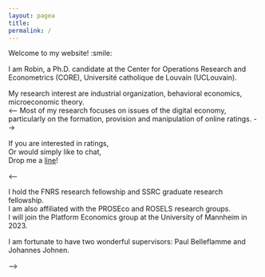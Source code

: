 ```yaml
---
layout: pagea
title:
permalink: /
---
```



<!-- <span style="color:#ee6c4d">
**I am on the job market and will be available for interviews during both the EEA and AEA.**
</span> -->

<!-- <span style="color:#ee6c4d">
**I am currently visiting Paris School of Economics, lets meet!**
</span> -->

<!-- <span style="color:#ee6c4d">
**I am currently visiting Oxford Internet Institute, lets grab a coffee!**
</span> -->


<!--
<div class="box">
<div style="text-align:center">
<img src="{{site.baseurl}}/assets/images/robin.jpg" alt="" width="200px"/> <br/>
<div style="display: inline-block; text-align: left;">
Email: <a href="mailto:robin@robin-ng.com">robin@robin-ng.com</a><br/>
CV: <a href="{{ site.url }}/cv/">short</a> <a href="{{ site.url }}/download/cv.pdf">complete(pdf)</a>
</div>
</div>
</div>
-->

<div>
<p style="margin-bottom:15px">
Welcome to my website! :smile: <br/>
</p>

<p style="margin-bottom:15px">
I am Robin, a Ph.D. candidate at the Center for Operations Research and Econometrics (CORE), Université catholique de Louvain (UCLouvain). <br/>
</p>

<p style="margin-bottom:15px">
My research interest are industrial organization, behavioral economics, microeconomic theory. <br/>
<--
Most of my research focuses on issues of the digital economy, particularly on the formation, provision and manipulation of online ratings.
-->
</p>

<p style="margin-bottom:15px">
If you are interested in ratings, <br/> 
Or would simply like to chat, <br/>
Drop me a <a href="mailto:robin@robin-ng.com">line</a>! <br/>
</p>

<--
<p style="margin-bottom:15px">
I hold the FNRS research fellowship and SSRC graduate research fellowship. <br/>
I am also affiliated with the PROSEco and ROSELS research groups. <br/>
I will join the Platform Economics group at the University of Mannheim in 2023. 
</p>

<p style="margin-bottom:15px">
I am fortunate to have two wonderful supervisors: Paul Belleflamme and Johannes Johnen.
</p>
-->


</div>
